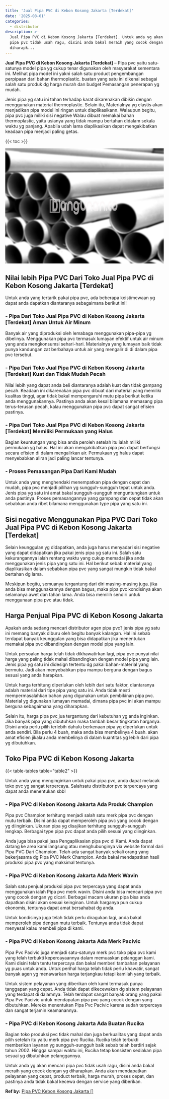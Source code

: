 ```yaml
---
title: 'Jual Pipa PVC di Kebon Kosong Jakarta [Terdekat]'
date: '2025-08-01'
categories:
  - distributor
description: >-
  Jual Pipa PVC di Kebon Kosong Jakarta [Terdekat]. Untuk anda yg akan mencari
  pipa pvc tidak usah ragu, disini anda bakal meraih yang cocok dengan yg
  diharapk...
---
```


**Jual Pipa PVC di Kebon Kosong Jakarta \[Terdekat\]** – Pipa pvc yaitu satu-satunya model pipa yg cukup tenar digunakan oleh masyarakat sementara ini. Melihat pipa model ini yakni salah satu product pengembangan perpipaan dari bahan thermoplastic. buatan yang satu ini dikenal sebagai salah satu produk dg harga murah dan budget Pemasangan penerapan yg mudah.

Jenis pipa yg satu ini tahan terhadap karat dikarenakan dibikin dengan menggunakan material thermoplastic. Selain itu, Materialnya yg elastis akan menjadikan pipa model ini ringan untuk diaplikasikann. Walaupun begitu, pipa pvc juga miliki sisi negative Walau dibuat memakai bahan thermoplastic, yaitu usianya yang tidak mampu bertahan didalam sekala waktu yg panjang. Apabila udah lama diaplikasikan dapat mengakibatkan keadaan pipa menjadi paling getas.

{{< toc >}}

![Jual Pipa PVC di Kebon Kosong Jakarta [Terdekat]](/images/jaul-pipa-pvc-54.png)

## Nilai lebih Pipa PVC Dari Toko Jual Pipa PVC di Kebon Kosong Jakarta \[Terdekat\]

Untuk anda yang tertarik pakai pipa pvc, ada beberapa keistimewaan yg dapat anda dapatkan diantaranya sebagaimana berikut ini!

### \- Pipa Dari Toko Jual Pipa PVC di Kebon Kosong Jakarta \[Terdekat\] Aman Untuk Air Minum

Banyak air yang diproduksi oleh lemabaga menggunakan pipa-pipa yg dibelinya. Menggunakan pipa pvc termasuk lumayan efektif untuk air minum yang anda mengkonsumsi sehari-hari. Materialnya yang lumayan baik tidak punya kandungan zat berbahaya untuk air yang mengalir di di dalam pipa pvc tersebut.

### \- Pipa Dari Toko Jual Pipa PVC di Kebon Kosong Jakarta \[Terdekat\] Kuat dan Tidak Mudah Pecah

Nilai lebih yang dapat anda beli diantaranya adalah kuat dan tidak gampang pecah. Keadaan ini dikarenakan pipa pvc dibuat dari material yang memiliki kualitas tinggi, agar tidak bakal mempengaruhi mutu pipa berikut ketika anda menggunakannya. Pastinya anda akan kesal bilamana memasang pipa terus-terusan pecah, kalau menggunakan pipa pvc dapat sangat efisien pastinya.

### \- Pipa Dari Toko Jual Pipa PVC di Kebon Kosong Jakarta \[Terdekat\] Memiliki Permukaan yang Halus

Bagian keuntungan yang bisa anda peroleh setelah itu ialah miliki permukaan yg halus. Hal ini akan mengakibatkan pipa pvc dapat berfungsi secara efisien di dalam mengalirkan air. Permukaan yg halus dapat menyebabkan aliran jadi paling lancar tentunya.

### \- Proses Pemasangan Pipa Dari Kami Mudah

Untuk anda yang menghendaki menempatkan pipa dengan cepat dan mudah, pipa pvc menjadi pilihan yg sungguh-sungguh tepat untuk anda. Jenis pipa yg satu ini amat bakal sungguh-sungguh menguntungkan untuk anda pastinya. Proses pemasangannya yang gampang dan cepat tidak akan sebabkan anda ribet bilamana menggunakan type pipa yang satu ini.

## Sisi negative Menggunakan Pipa PVC Dari Toko Jual Pipa PVC di Kebon Kosong Jakarta \[Terdekat\]

Selain keunggulan yg didapatkan, anda juga harus menyadari sisi negative yang dapat didapatkan jika pakai jenis pipa yg satu ini. Salah satu kekurangannya ialah rentang waktu yang cukup memadai jika anda menggunakan jenis pipa yang satu ini. Hal berikut sebab material yang diaplikasikan dalam sebabkan pipa pvc yang sangat mungkin tidak bakal bertahan dg lama.

Meskipun begitu, semuanya tergantung dari diri masing-masing juga. jika anda bisa menggunakannya dengan bagus, maka pipa pvc kondisinya akan selamanya awet dan tahan lama. Anda bisa memilih sendiri untuk menggunaan pipa pvc atau tidak.

## Harga Penjual Pipa PVC di Kebon Kosong Jakarta

Apakah anda sedang mencari distributor agen pipa pvc? jenis pipa yg satu ini memang banyak diburu oleh begitu banyak kalangan. Hal ini sebab terdapat banyak keunggulan yang bisa didapatkan jika menentukan memakai pipa pvc dibandingkan dengan model pipa yang lain.

Untuk persoalan harga telah tidak dikhawatirkan lagi, pipa pvc punyai nilai harga yang paling tidak mahal dibandingkan dengan model pipa yang lain. Jenis pipa yg satu ini didesign tertentu dg pakai bahan-material yang bermutu. Jadi akan menyebabkan pipa mampu berguna dengan bagus sesuai yang anda harapkan.

Untuk harga terhitung diperlukan oleh lebih dari satu faktor, diantaranya adalah material dari tipe pipa yang satu ini. Anda tidak mesti mempermasalahkan bahan yang digunakan untuk pembikinan pipa pvc. Material yg digunakan lumayan memadai, dimana pipa pvc ini akan mampu berguna sebagaimana yang diharapkan.

Selain itu, harga pipa pvc jua tergantung dari kebutuhan yg anda inginkan. Jika banyak pipa yang dibutuhkan maka tambah besar tingkatan harganya. Disini anda perlu pilih terlebih dahulu berkenaan pipa yg diperlukan untuk anda sendiri. Bila perlu 4 buah, maka anda bisa membelinya 4 buah. akan amat efisien jikalau anda membelinya di dalam kuantitas yg lebih dari pipa yg dibutuhkan.

## Toko Pipa PVC di Kebon Kosong Jakarta

{{< table-tables table="table2" >}}

Untuk anda yang menginginkan untuk pakai pipa pvc, anda dapat melacak toko pvc yg sangat terpercaya. Salahsatu distributor pvc terpercaya yang dapat anda menentukan sbb!

### \- Pipa PVC di Kebon Kosong Jakarta Ada Produk Champion

Pipa pvc Champion terhitung menjadi salah satu merk pipa pvc dengan mutu terbaik. Disini anda dapat memperoleh pipa pvc yang cocok dengan yg diinginkan. Ukuran pipa yg disajikan terhitung sungguh-sungguh lengkap. Berbagai type pipa pvc dapat anda pilih sesuai yang diinginkan.

Anda juga bisa pakai jasa Pengaplikasian pipa pvc di Kami. Anda dapat datang ke area kami langsung atau menghubunginya via website formal dari Pipa PVC Dari Champion. Telah ada sangat banyak sekali orang yang bekerjasama dg Pipa PVC Merk Champion. Anda bakal mendapatkan hasil produksi pipa pvc yang maksimal tentunya.

### \- Pipa PVC di Kebon Kosong Jakarta Ada Merk Wavin

Salah satu penjual produksi pipa pvc terpercaya yang dapat anda menggunakan ialah Pipa pvc merk wavin. Disini anda bisa mencari pipa pvc yang cocok dengan yg dicari. Berbagai macam ukuran pipa bisa anda dapatkan disini akan sesuai keinginan. Untuk harganya pun cukup ekonomis, tentunya dapat amat bersahabat dg anda.

Untuk kondisinya juga telah tidak perlu diragukan lagi, anda bakal memperoleh pipa dengan mutu terbaik. Tentunya anda tidak dapat menyesal kalau membeli pipa di kami.

### \- Pipa PVC di Kebon Kosong Jakarta Ada Merk Pacivic

Pipa Pvc Pacivic juga menjadi satu-satunya merk pvc toko pipa pvc kami yang telah terbukti kepercayaannya dalam memuaskan pelanggan kami. Kami disini telah tentu terpercaya dan bakal memberi tambahan pelayanan yg puas untuk anda. Untuk perihal harga telah tidak perlu khawatir, sangat banyak agen yg menawarkan harga terjangkau tetapi kamilah yang terbaik.

Untuk sistem pelayanan yang diberikan oleh kami termasuk punya tanggapan yang cepat. Anda tidak dapat dikecewakan dg sistem pelayanan yang terdapat di dalamnya. Telah terdapat sangat banyak orang yang pakai Pipa Pvc Pacivic untuk mendapatan pipa pvc yang cocok dengan yang dibutuhkan. Mereka menentukan Pipa Pvc Pacivic karena sudah terpercaya dan sangat terjamin keamanannya.

### \- Pipa PVC di Kebon Kosong Jakarta Ada Buatan Rucika

Bagian toko produksi pvc tidak mahal dan juga berkualitas yang dapat anda pilih setelah itu yaitu merk pipa pvc Rucika. Rucika telah terbukti memberikan layanan yg sungguh-sungguh baik sebab telah berdiri sejak tahun 2002. Hingga sampai waktu ini, Rucika tetap konsisten sediakan pipa sesuai yg dibutuhkan pelanggannya.

Untuk anda yg akan mencari pipa pvc tidak usah ragu, disini anda bakal meraih yang cocok dengan yg diharapkan. Anda akan mendapatkan pelayanan yang cepat, product terbaik, harga murah, proses cepat, dan pastinya anda tidak bakal kecewa dengan service yang diberikan.

**Ref by:** [Pipa PVC Kebon Kosong Jakarta []](https://id.wikipedia.org/wiki/Pipa)
